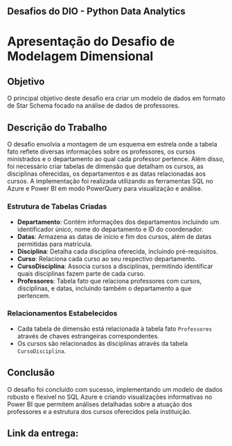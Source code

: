## Desafios do DIO - Python Data Analytics

# Apresentação do Desafio de Modelagem Dimensional

## Objetivo
O principal objetivo deste desafio era criar um modelo de dados em formato de Star Schema focado na análise de dados de professores. 

## Descrição do Trabalho
O desafio envolvia a montagem de um esquema em estrela onde a tabela fato reflete diversas informações sobre os professores, os cursos ministrados e o departamento ao qual cada professor pertence. Além disso, foi necessário criar tabelas de dimensão que detalham os cursos, as disciplinas oferecidas, os departamentos e as datas relacionadas aos cursos.
A implementação foi realizada utilizando as ferramentas SQL no Azure e Power BI em modo PowerQuery para visualização e análise.

### Estrutura de Tabelas Criadas
- **Departamento**: Contém informações dos departamentos incluindo um identificador único, nome do departamento e ID do coordenador.
- **Datas**: Armazena as datas de início e fim dos cursos, além de datas permitidas para matrícula.
- **Disciplina**: Detalha cada disciplina oferecida, incluindo pré-requisitos.
- **Curso**: Relaciona cada curso ao seu respectivo departamento.
- **CursoDisciplina**: Associa cursos a disciplinas, permitindo identificar quais disciplinas fazem parte de cada curso.
- **Professores**: Tabela fato que relaciona professores com cursos, disciplinas, e datas, incluindo também o departamento a que pertencem.

### Relacionamentos Estabelecidos
- Cada tabela de dimensão está relacionada à tabela fato `Professores` através de chaves estrangeiras correspondentes.
- Os cursos são relacionados às disciplinas através da tabela `CursoDisciplina`.

## Conclusão
O desafio foi concluído com sucesso, implementando um modelo de dados robusto e flexível no SQL Azure e criando visualizações informativas no Power BI que permitem análises detalhadas sobre a atuação dos professores e a estrutura dos cursos oferecidos pela instituição.

## Link da entrega:

